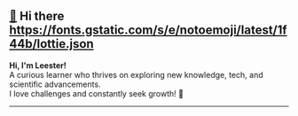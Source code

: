 ## [👾](https://fonts.gstatic.com/s/e/notoemoji/latest/1f47e/lottie.json) Hi there https://fonts.gstatic.com/s/e/notoemoji/latest/1f44b/lottie.json

**Hi, I'm Leester!**  
A curious learner who thrives on exploring new knowledge, tech, and scientific advancements.  
I love challenges and constantly seek growth! 🚀

---



